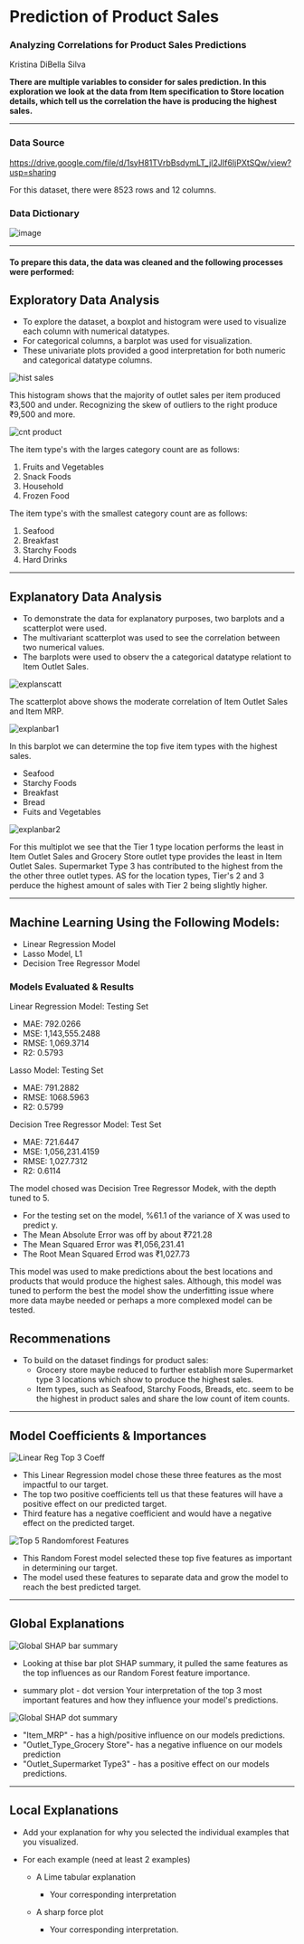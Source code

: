 # Prediction of Product Sales

### Analyzing Correlations for Product Sales Predictions
Kristina DiBella Silva

**There are multiple variables to consider for sales prediction. In this exploration we look at the data from Item specification to Store location details, which tell us the correlation the have is producing the highest sales.**
___

### Data Source
https://drive.google.com/file/d/1syH81TVrbBsdymLT_jl2JIf6IjPXtSQw/view?usp=sharing

For this dataset, there were 8523 rows and 12 columns.

### Data Dictionary
![image](https://user-images.githubusercontent.com/122838459/236369360-86ccda50-ada1-4fc2-b2db-a3ead9dfc68a.png)

___

#### To prepare this data, the data was cleaned and the following processes were performed:

## Exploratory Data Analysis

- To explore the dataset, a boxplot and histogram were used to visualize each column with numerical datatypes.
- For categorical columns, a barplot was used for visualization. 
- These univariate plots provided a good interpretation for both numeric and categorical datatype columns.

![hist sales](https://user-images.githubusercontent.com/122838459/236587354-c7522e5c-186d-4870-88c6-d68896b57e77.png)

This histogram shows that the majority of outlet sales per item produced ₹3,500 and under. 
Recognizing the skew of outliers to the right produce ₹9,500 and more. 

![cnt product](https://user-images.githubusercontent.com/122838459/236588557-cd928c35-9fc1-40a9-a52d-fbc216665be4.png)


The item type's with the larges category count are as follows:
  1. Fruits and Vegetables
  2. Snack Foods  
  3. Household
  4. Frozen Food

The item type's with the smallest category count are as follows:
  1. Seafood
  2. Breakfast 
  3. Starchy Foods
  4. Hard Drinks 

___

## Explanatory Data Analysis
- To demonstrate the data for explanatory purposes, two barplots and a scatterplot were used.
- The multivariant scatterplot was used to see the correlation between two numerical values. 
- The barplots were used to observ the a categorical datatype relationt to Item Outlet Sales.

![explanscatt](https://user-images.githubusercontent.com/122838459/236588981-ac4df13d-bdb1-4c00-9d3c-a3b2f8b56057.png)

The scatterplot above shows the moderate correlation of Item Outlet Sales and Item MRP.

![explanbar1](https://user-images.githubusercontent.com/122838459/236589046-ba74fe68-a1b6-4d50-a410-0980e79371eb.png)

In this barplot we can determine the top five item types with the highest sales.
  - Seafood
  - Starchy Foods
  - Breakfast
  - Bread
  - Fuits and Vegetables

![explanbar2](https://user-images.githubusercontent.com/122838459/236589058-d6c47683-081b-444f-9d62-604489a93a3f.png)

For this multiplot we see that the Tier 1 type location performs the least in Item Outlet Sales and Grocery Store outlet type provides the least in Item Outlet Sales.
Supermarket Type 3 has contributed to the highest from the the other three outlet types. AS for the location types, Tier's 2 and 3 perduce the highest amount of sales with Tier 2 being slightly higher.
___

## Machine Learning Using the Following Models:
- Linear Regression Model
- Lasso Model, L1
- Decision Tree Regressor Model

### Models Evaluated & Results

Linear Regression Model: Testing Set
  - MAE: 792.0266 
  - MSE: 1,143,555.2488 
  - RMSE: 1,069.3714 
  - R2: 0.5793

Lasso Model: Testing Set
  - MAE: 791.2882 
  - RMSE: 1068.5963
  - R2: 0.5799

Decision Tree Regressor Model: Test Set
  - MAE: 721.6447 
  - MSE: 1,056,231.4159 
  - RMSE: 1,027.7312 
  - R2: 0.6114

The model chosed was Decision Tree Regressor Modek, with the depth tuned to 5.
- For the testing set on the model, %61.1 of the variance of X was used to predict y.
- The Mean Absolute Error was off by about ₹721.28 
- The Mean Squared Error was ₹1,056,231.41
- The Root Mean Squared Errod was ₹1,027.73

This model was used to make predictions about the best locations and products that would produce the highest sales. Although, this model was tuned to perform the best the model show the underfitting issue where more data maybe needed or perhaps a more complexed model can be tested.


## Recommenations
- To build on the dataset findings for product sales:
  - Grocery store maybe reduced to further establish more Supermarket type 3 locations which show to produce the highest sales.
  - Item types, such as Seafood, Starchy Foods, Breads, etc. seem to be the highest in product sales and share the low count of item counts.   

____
## Model Coefficients & Importances


![Linear Reg Top 3 Coeff](https://github.com/KDiBSilva/Prediction-of-Product-Sales/assets/122838459/a56035e2-6361-4388-a4c6-adcb18b3e9e9)

- This Linear Regression model chose these three features as the most impactful to our target.
- The top two positive coefficients tell us that these features will have a positive effect on our predicted target.
- Third feature has a negative coefficient and would have a negative effect on the predicted target.  
 

![Top 5 Randomforest Features](https://github.com/KDiBSilva/Prediction-of-Product-Sales/assets/122838459/c47975a6-61d5-4494-ae04-1c6d44541b46)

- This Random Forest model selected these top five features as important in determining our target.
- The model used these features to separate data and grow the model to reach the best predicted target.

___

## Global Explanations

![Global SHAP bar summary](https://github.com/KDiBSilva/Prediction-of-Product-Sales/assets/122838459/9419458a-ca9b-4819-9061-526a54b5a296)

- Looking at thise bar plot SHAP summary, it pulled the same features as the top influences as our Random Forest feature importance.

-  summary plot - dot version
Your interpretation of the top 3 most important features and how they influence your model's predictions.

![Global SHAP dot summary](https://github.com/KDiBSilva/Prediction-of-Product-Sales/assets/122838459/7fc4d7c0-813e-4cfe-a98b-1f307829971f)

- "Item_MRP" - has a high/positive influence on our models predictions.
- "Outlet_Type_Grocery Store"- has a negative influence on our models prediction
- "Outlet_Supermarket Type3" - has a positive effect on our models predictions.
___

## Local Explanations

- Add your explanation for why you selected the individual examples that you visualized.

- For each example (need at least 2 examples)
  - A Lime tabular explanation
    - Your corresponding interpretation


  - A sharp force plot
    - Your corresponding interpretation.








